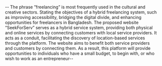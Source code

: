 -- The phrase ”freelancing” is most frequently used in the cultural and creative sectors.
 Stating the objectives of a hybrid freelancing system, such as improving accessibility,
 bridging the digital divide, and enhancing opportunities for freelancers in Bangladesh.
 The proposed website “SeekForServ” serves as a hybrid service system, providing both
 physical and online services by connecting customers with local service providers. It acts
 as a conduit, facilitating the discovery of location-based services through the platform.
 The website aims to benefit both service providers and customers by connecting them. As
 a result, this platform will provide opportunities to individuals who have a small budget,
 to begin with, or who wish to work as an entrepreneur--
